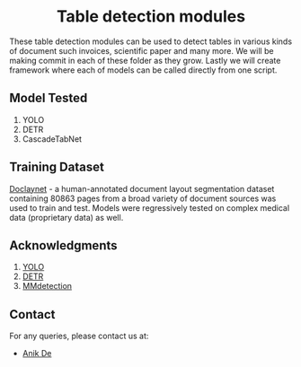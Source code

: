 <h1 align="center"> Table detection modules </h1>
These table detection modules can be used to detect tables in various kinds of document such invoices, scientific paper and many more. We will be making commit in each of these folder as they grow. Lastly we will create framework where each of models can be called directly from one script.

## Model Tested
1. YOLO
2. DETR
3. CascadeTabNet

## Training Dataset
[Doclaynet](https://github.com/DS4SD/DocLayNet) - a human-annotated document layout segmentation dataset containing 80863 pages from a broad variety of document sources was used to train and test.
Models were regressively tested on complex medical data (proprietary data) as well.

## Acknowledgments
1. [YOLO](https://docs.ultralytics.com/models/yolov8/)
2. [DETR](https://github.com/facebookresearch/detr)
3. [MMdetection](https://mmdetection.readthedocs.io/en/latest/get_started.html)

## Contact
For any queries, please contact us at:
- [Anik De](mailto:anekde@gmail.com)
